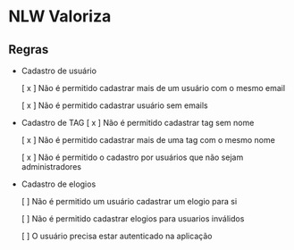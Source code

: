 # NLW Valoriza

## Regras

- Cadastro de usuário

  [ x ] Não é permitido cadastrar mais de um usuário com o mesmo email

  [ x ] Não é permitido cadastrar usuário sem emails

- Cadastro de TAG
  [ x ] Não é permitido cadastrar tag sem nome

  [ x ] Não é permitido cadastrar mais de uma tag com o mesmo nome

  [ x ] Não é permitido o cadastro por usuários que não sejam administradores

- Cadastro de elogios

  [ ] Não é permitido um usuário cadastrar um elogio para si

  [ ] Não é permitido cadastrar elogios para usuarios inválidos

  [ ] O usuário precisa estar autenticado na aplicação
